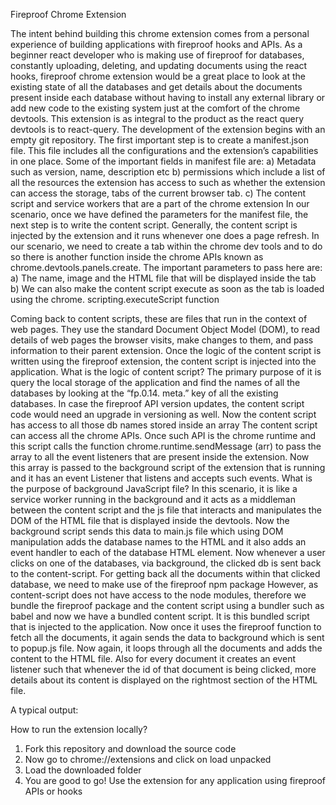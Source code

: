 Fireproof Chrome Extension

The intent behind building this chrome extension comes from a personal experience of building applications with fireproof hooks and APIs. As a beginner react developer who is making use of fireproof for databases, constantly uploading, deleting, and updating documents using the react hooks, fireproof chrome extension would be a great place to look at the existing state of all the databases and get details about the documents present inside each database without having to install any external library or add new code to the existing system just at the comfort of the chrome devtools. This extension is as integral to the product as the react query devtools is to react-query.
The development of the extension begins with an empty git repository. The first important step is to create a manifest.json file. This file includes all the configurations and the extension’s capabilities in one place. Some of the important fields in manifest file are:
a)	Metadata such as version, name, description etc
b)	permissions which include a list of all the resources the extension has access to such as whether the extension can access the storage, tabs of the current browser tab.
c)	The content script and service workers that are a part of the chrome extension
In our scenario, once we have defined the parameters for the manifest file, the next step is to write the content script.
Generally, the content script is injected by the extension and it runs whenever one does a page refresh. In our scenario, we need to create a tab within the chrome dev tools and to do so there is another function inside the chrome APIs known as chrome.devtools.panels.create. The important parameters to pass here are: 
a)	The name, image and the HTML file that will be displayed inside the tab
b)	We can also make the content script execute as soon as the tab is loaded using the chrome. scripting.executeScript function


Coming back to content scripts, these are files that run in the context of web pages. They use the standard Document Object Model (DOM), to read details of web pages the browser visits, make changes to them, and pass information to their parent extension.
Once the logic of the content script is written using the fireproof extension, the content script is injected into the application.
What is the logic of content script?
The primary purpose of it is query the local storage of the application and find the names of all the databases by looking at the “fp.0.14. meta.” key of all the existing databases. In case the fireproof API version updates, the content script code would need an upgrade in versioning as well. Now the content script has access to all those db names stored inside an array
The content script can access all the chrome APIs. Once such API is the chrome runtime and this script calls the function chrome.runtime.sendMessage (arr) to pass the array to all the event listeners that are present inside the extension. 
Now this array is passed to the background script of the extension that is running and it has an event Listener that listens and accepts such events.
What is the purpose of background JavaScript file?
In this scenario, it is like a service worker running in the background and it acts as a middleman between the content script and the js file that interacts and manipulates the DOM of the HTML file that is displayed inside the devtools.
Now the background script sends this data to main.js file which using DOM manipulation adds the database names to the HTML and it also adds an event handler to each of the database HTML element. 
Now whenever a user clicks on one of the databases, via background, the clicked db is sent back to the content-script. For getting back all the documents within that clicked database, we need to make use of the fireproof npm package
However, as content-script does not have access to the node modules, therefore we bundle the fireproof package and the content script using a bundler such as babel and now we have a bundled content script. It is this bundled script that is injected to the application. 
Now once it uses the fireproof function to fetch all the documents, it again sends the data to background which is sent to popup.js file. Now again, it loops through all the documents and adds the content to the HTML file. Also for every document it creates an event listener such that whenever the id of that document is being clicked, more details about its content is displayed on the rightmost section of the HTML file.

 

A typical output:
 

How to run the extension locally?
1)	Fork this repository and download the source code
2)	Now go to chrome://extensions and click on load unpacked
3)	Load the downloaded folder
4)	You are good to go! Use the extension for any application using fireproof APIs or hooks

